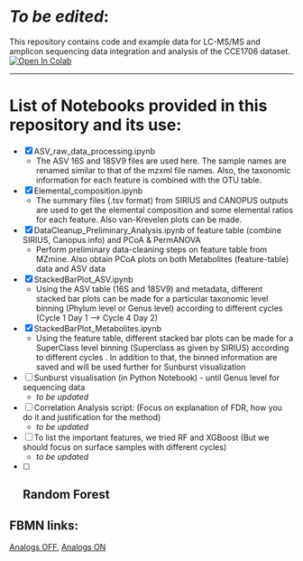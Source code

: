 # _To be edited_:

This repository contains code and example data for LC-MS/MS and amplicon sequencing data integration and analysis of the CCE1706 dataset.
[![Open In Colab](https://colab.research.google.com/assets/colab-badge.svg)](https://colab.research.google.com/github/Functional-Metabolomics-Lab/CCE_Data-Analysis/blob/main/)

---

# List of Notebooks provided in this repository and its use:
- [x] ASV_raw_data_processing.ipynb <br>
     - The ASV 16S and 18SV9 files are used here. The sample names are renamed similar to that of the mzxml file names. Also, the taxonomic information for each feature is combined with the OTU table.
- [x] Elemental_composition.ipynb <br>
     - The summary files (.tsv format) from SIRIUS and CANOPUS outputs are used to get the elemental composition and some elemental ratios for each feature. Also van-Krevelen plots can be made.
- [x] DataCleanup_Preliminary_Analysis.ipynb of feature table (combine SIRIUS, Canopus info) and PCoA & PermANOVA<br>
     - Perform preliminary data-cleaning steps on feature table from MZmine. Also obtain PCoA plots on both Metabolites (feature-table) data and ASV data
- [x] StackedBarPlot_ASV.ipynb <br>
     - Using the ASV table (16S and 18SV9) and metadata, different stacked bar plots can be made for a particular taxonomic level binning (Phylum level or Genus level) according to different cycles (Cycle 1 Day 1 --> Cycle 4 Day 2)
- [x] StackedBarPlot_Metabolites.ipynb <br>
     - Using the feature table, different stacked bar plots can be made for a SuperClass level binning (Superclass as given by SIRIUS) according to different cycles . In addition to that, the binned information are saved and will be used further for Sunburst visualization
- [ ] Sunburst visualisation (in Python Notebook) - until Genus level for sequencing data <br>
     - _to be updated_
- [ ] Correlation Analysis script: (Focus on explanation of FDR, how you do it and justification for the method)<br>
     - _to be updated_
- [ ] To list the important features, we tried RF and XGBoost (But we should focus on surface samples with different cycles) <br>
     - _to be updated_
- [ ] Random Forest
     - 

## FBMN links:
[Analogs OFF](https://gnps.ucsd.edu/ProteoSAFe/status.jsp?task=be9f2757d99148cc952bb5237096c7fd),
[Analogs ON](https://gnps.ucsd.edu/ProteoSAFe/status.jsp?task=9d10e569e4254990b26b655b45f6eba7#)
